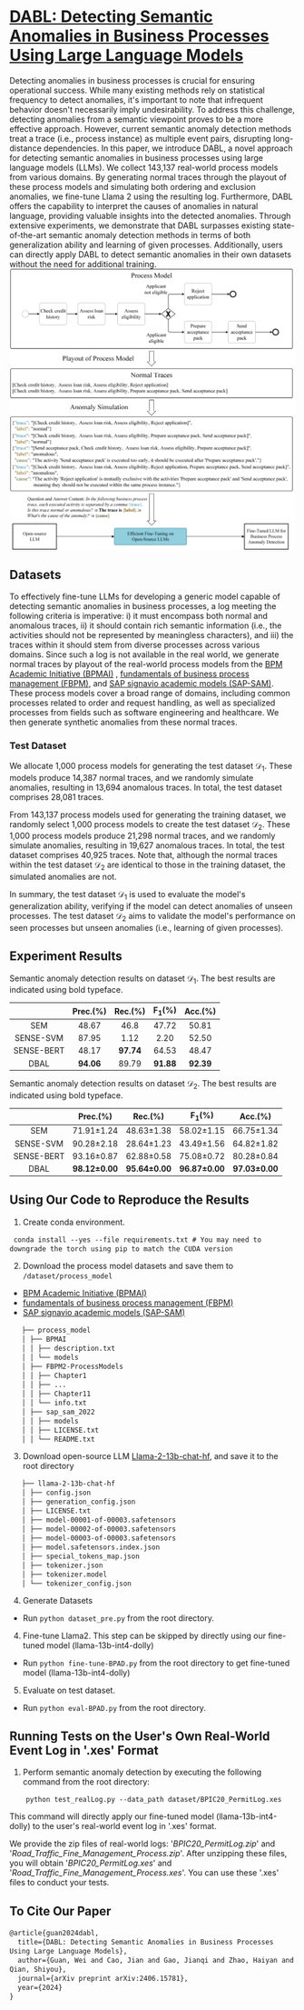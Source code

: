 # [DABL: Detecting Semantic Anomalies in Business Processes Using Large Language Models](https://arxiv.org/abs/2406.15781)

Detecting anomalies in business processes is crucial for ensuring operational success. While many existing methods rely
on statistical frequency to detect anomalies, it's important to note that infrequent behavior doesn't necessarily imply
undesirability. To address this challenge, detecting anomalies from a semantic viewpoint proves to be a more effective
approach. However, current semantic anomaly detection methods treat a trace (i.e., process instance) as multiple event
pairs, disrupting long-distance dependencies. In this paper, we introduce DABL, a novel approach for detecting semantic
anomalies in business processes using large language models (LLMs). We collect 143,137 real-world process models from
various domains. By generating normal traces through the playout of these process models and simulating both ordering
and exclusion anomalies, we fine-tune Llama 2 using the resulting log. Furthermore, DABL offers the capability to
interpret the causes of anomalies in natural language, providing valuable insights into the detected anomalies. Through
extensive experiments, we demonstrate that DABL surpasses existing state-of-the-art semantic anomaly detection methods
in terms of both generalization ability and learning of given processes. Additionally, users can directly apply DABL to
detect semantic anomalies in their own datasets without the need for additional training.
![](overall.png)

## Datasets

To effectively fine-tune LLMs for developing a generic model capable of detecting semantic anomalies in business
processes, a log meeting the following criteria is imperative: i) it must encompass both normal and anomalous traces,
ii) it should contain rich semantic information (i.e., the activities should not be represented by meaningless
characters), and iii) the traces within it should stem from diverse processes across various domains. Since such a log
is not available in the real world, we generate normal traces by playout of the real-world process models from
the [BPM Academic Initiative (BPMAI)](https://zenodo.org/records/3758705)
, [fundamentals of business process management (FBPM)](http://fundamentals-of-bpm.org/process-model-collections/),
and [SAP signavio academic models (SAP-SAM)](https://zenodo.org/records/7012043). These process models cover a broad
range of domains, including common processes related to order and request handling, as well as specialized processes
from fields such as software engineering and healthcare. We then generate synthetic anomalies from these normal traces.

### Test Dataset

We allocate 1,000 process models for generating the test dataset $\mathcal{D}_1$. These models produce 14,387 normal
traces, and we randomly simulate anomalies, resulting in 13,694 anomalous traces. In total, the test dataset comprises
28,081 traces.

From 143,137 process models used for generating the training dataset, we randomly select 1,000 process models to create
the test dataset $\mathcal{D}_2$. These 1,000 process models produce 21,298 normal traces, and we randomly simulate
anomalies, resulting in 19,627 anomalous traces. In total, the test dataset comprises 40,925 traces. Note that, although
the normal traces within the test dataset $\mathcal{D}_2$ are identical to those in the training dataset, the simulated
anomalies are not.

In summary, the test dataset $\mathcal{D}_1$ is used to evaluate the model's generalization ability, verifying if the
model can detect anomalies of unseen processes. The test dataset $\mathcal{D}_2$ aims to validate the model's
performance on seen processes but unseen anomalies (i.e., learning of given processes).

## Experiment Results

Semantic anomaly detection results on dataset $\mathcal{D}_1$. The best results are indicated using bold typeface.

|            | Prec.(\%) | Rec.(\%)  | F$_1$(\%) | Acc.(\%)  |
|:----------:|:---------:|:---------:|:---------:|:---------:|
| SEM        |   48.67   |   46.8    |   47.72   |   50.81   |
| SENSE-SVM  |   87.95   |   1.12    |   2.20    |   52.50   |
| SENSE-BERT |   48.17   | **97.74** |   64.53   |   48.47   |
| DBAL       | **94.06** |   89.79   | **91.88** | **92.39** |

Semantic anomaly detection results on dataset $\mathcal{D}_2$. The best results are indicated using bold typeface.

|            |   Prec.(\%)    |    Rec.(\%)    |   F$_1$(\%)    |    Acc.(\%)    |
|:----------:|:--------------:|:--------------:|:--------------:|:--------------:|
| SEM        |   71.91±1.24   |   48.63±1.38   |   58.02±1.15   |   66.75±1.34   |
| SENSE-SVM  |   90.28±2.18   |   28.64±1.23   |   43.49±1.56   |   64.82±1.82   |
| SENSE-BERT |   93.16±0.87   |   62.88±0.58   |   75.08±0.72   |   80.28±0.84   |
| DBAL       | **98.12±0.00** | **95.64±0.00** | **96.87±0.00** | **97.03±0.00** |

## Using Our Code to Reproduce the Results


1. Create conda environment.  

```
 conda install --yes --file requirements.txt # You may need to downgrade the torch using pip to match the CUDA version
```

2. Download the process model datasets and save them to `/dataset/process_model`

- [BPM Academic Initiative (BPMAI)](https://zenodo.org/records/3758705)
- [fundamentals of business process management (FBPM)](http://fundamentals-of-bpm.org/process-model-collections/)
- [SAP signavio academic models (SAP-SAM)](https://zenodo.org/records/7012043)

```
   ├── process_model      
   │ ├── BPMAI
   │ │ ├── description.txt 
   │ │ └── models
   │ ├── FBPM2-ProcessModels
   │ │ ├── Chapter1 
   │ │ ├── ...
   │ │ ├── Chapter11
   │ │ └── info.txt
   │ ├── sap_sam_2022
   │ │ ├── models
   │ │ ├── LICENSE.txt
   │ │ └── README.txt
```

3. Download open-source LLM [Llama-2-13b-chat-hf](https://huggingface.co/meta-llama/Llama-2-13b-chat-hf/tree/main), and
   save it to the root directory

```
   ├── llama-2-13b-chat-hf
   │ ├── config.json
   │ ├── generation_config.json
   │ ├── LICENSE.txt
   │ ├── model-00001-of-00003.safetensors
   │ ├── model-00002-of-00003.safetensors
   │ ├── model-00003-of-00003.safetensors
   │ ├── model.safetensors.index.json
   │ ├── special_tokens_map.json
   │ ├── tokenizer.json
   │ ├── tokenizer.model
   │ └── tokenizer_config.json
```

4. Generate Datasets
- Run ```python dataset_pre.py``` from the root directory.

4. Fine-tune Llama2. This step can be skipped by directly using our fine-tuned model (llama-13b-int4-dolly) 
- Run ```python fine-tune-BPAD.py``` from the root directory to get fine-tuned model (llama-13b-int4-dolly) 

5. Evaluate on test dataset.
- Run ```python eval-BPAD.py``` from the root directory. 

## Running Tests on the User's Own Real-World Event Log in '.xes' Format

1. Perform semantic anomaly detection by executing the following command from the root directory:

```
    python test_realLog.py --data_path dataset/BPIC20_PermitLog.xes
```

This command will directly apply our fine-tuned model (llama-13b-int4-dolly) to the user's real-world event log in '.xes' format.

We provide the zip files of real-world logs: '_BPIC20_PermitLog.zip_' and '_Road_Traffic_Fine_Management_Process.zip_'. 
After unzipping these files, you will obtain '_BPIC20_PermitLog.xes_' and '_Road_Traffic_Fine_Management_Process.xes_'. 
You can use these '.xes' files to conduct your tests.


## To Cite Our Paper
```
@article{guan2024dabl,
  title={DABL: Detecting Semantic Anomalies in Business Processes Using Large Language Models},
  author={Guan, Wei and Cao, Jian and Gao, Jianqi and Zhao, Haiyan and Qian, Shiyou},
  journal={arXiv preprint arXiv:2406.15781},
  year={2024}
}
```